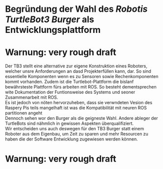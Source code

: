 # Begründung der Wahl des *Robotis TurtleBot3 Burger* als Entwicklungsplattform
# Warnung: very rough draft
Der TB3 stellt eine alternative zur eigene Konstruktion eines Roboters, welcher unsre Anforderungen an dasd Projekterfüllen kann, dar. So sind essentielle Komponenten wenn es zu Sensoren sowie Rechenkomponenten kommt vorhanden. Zudem ist die Turtlebot-Plattform die bislanf bewährsteste Plattform fürs arbeiten mit ROS. So besteht dementsprechen wite Dokumentation der Funtionsweise des Systems und seoner Zusammenarbeit mit ROS.  
Es ist jedoch von nöten hervorzuheben, dass sie verwndeten Vesion des Raspery Pis teils mangelhaft ist was die Kompatibilität mit neuren ROS partitionen angeht   
Dennoch sehen wor den Burger als die geigneste Wahl. Andere ableger der TurtleBots sind nähmlich in gewissen Aspekten überqualifiziert.  
Wir entscheiden uns auch deswegen für den TB3 Burger statt einem Roboter aus dem Eigenbau, um Zeit zu sparen und mehr Resourcen zu haben die der Software Entwicklung zugewiesen werden können.

# Warnung: very rough draft